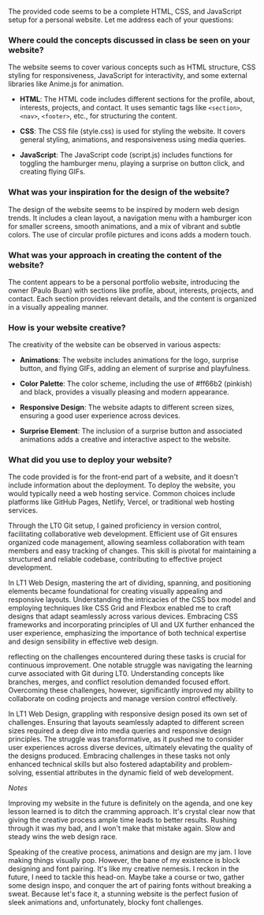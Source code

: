 The provided code seems to be a complete HTML, CSS, and JavaScript setup for a personal website. Let me address each of your questions:

### Where could the concepts discussed in class be seen on your website?

The website seems to cover various concepts such as HTML structure, CSS styling for responsiveness, JavaScript for interactivity, and some external libraries like Anime.js for animation.

- **HTML**: The HTML code includes different sections for the profile, about, interests, projects, and contact. It uses semantic tags like `<section>`, `<nav>`, `<footer>`, etc., for structuring the content.

- **CSS**: The CSS file (style.css) is used for styling the website. It covers general styling, animations, and responsiveness using media queries.

- **JavaScript**: The JavaScript code (script.js) includes functions for toggling the hamburger menu, playing a surprise on button click, and creating flying GIFs.

### What was your inspiration for the design of the website?

The design of the website seems to be inspired by modern web design trends. It includes a clean layout, a navigation menu with a hamburger icon for smaller screens, smooth animations, and a mix of vibrant and subtle colors. The use of circular profile pictures and icons adds a modern touch.

### What was your approach in creating the content of the website?

The content appears to be a personal portfolio website, introducing the owner (Paulo Buan) with sections like profile, about, interests, projects, and contact. Each section provides relevant details, and the content is organized in a visually appealing manner.

### How is your website creative?

The creativity of the website can be observed in various aspects:

- **Animations**: The website includes animations for the logo, surprise button, and flying GIFs, adding an element of surprise and playfulness.

- **Color Palette**: The color scheme, including the use of #ff66b2 (pinkish) and black, provides a visually pleasing and modern appearance.

- **Responsive Design**: The website adapts to different screen sizes, ensuring a good user experience across devices.

- **Surprise Element**: The inclusion of a surprise button and associated animations adds a creative and interactive aspect to the website.

### What did you use to deploy your website?

The code provided is for the front-end part of a website, and it doesn't include information about the deployment. To deploy the website, you would typically need a web hosting service. Common choices include platforms like GitHub Pages, Netlify, Vercel, or traditional web hosting services.


Through the LT0 Git setup, I gained proficiency in version control, facilitating collaborative web development. Efficient use of Git ensures organized code management, allowing seamless collaboration with team members and easy tracking of changes. This skill is pivotal for maintaining a structured and reliable codebase, contributing to effective project development.

In LT1 Web Design, mastering the art of dividing, spanning, and positioning elements became foundational for creating visually appealing and responsive layouts. Understanding the intricacies of the CSS box model and employing techniques like CSS Grid and Flexbox enabled me to craft designs that adapt seamlessly across various devices. Embracing CSS frameworks and incorporating principles of UI and UX further enhanced the user experience, emphasizing the importance of both technical expertise and design sensibility in effective web design.


reflecting on the challenges encountered during these tasks is crucial for continuous improvement. One notable struggle was navigating the learning curve associated with Git during LT0. Understanding concepts like branches, merges, and conflict resolution demanded focused effort. Overcoming these challenges, however, significantly improved my ability to collaborate on coding projects and manage version control effectively.

In LT1 Web Design, grappling with responsive design posed its own set of challenges. Ensuring that layouts seamlessly adapted to different screen sizes required a deep dive into media queries and responsive design principles. The struggle was transformative, as it pushed me to consider user experiences across diverse devices, ultimately elevating the quality of the designs produced. Embracing challenges in these tasks not only enhanced technical skills but also fostered adaptability and problem-solving, essential attributes in the dynamic field of web development.

*Notes*

Improving my website in the future is definitely on the agenda, and one key lesson learned is to ditch the cramming approach. It's crystal clear now that giving the creative process ample time leads to better results. Rushing through it was my bad, and I won't make that mistake again. Slow and steady wins the web design race.

Speaking of the creative process, animations and design are my jam. I love making things visually pop. However, the bane of my existence is block designing and font pairing. It's like my creative nemesis. I reckon in the future, I need to tackle this head-on. Maybe take a course or two, gather some design inspo, and conquer the art of pairing fonts without breaking a sweat. Because let's face it, a stunning website is the perfect fusion of sleek animations and, unfortunately, blocky font challenges. 
